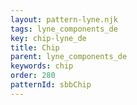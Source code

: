 ```yaml
---
layout: pattern-lyne.njk
tags: lyne_components_de
key: chip-lyne_de
title: Chip
parent: lyne_components_de
keywords: chip
order: 280
patternId: sbbChip
---
```

